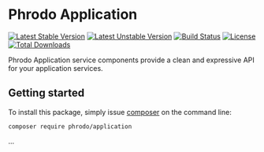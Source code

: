 Phrodo Application
==================
[![Latest Stable Version](https://poser.pugx.org/phrodo/application/version)](https://packagist.org/packages/phrodo/application)
[![Latest Unstable Version](https://poser.pugx.org/phrodo/application/v/unstable)](https://packagist.org/packages/phrodo/application)
[![Build Status](https://travis-ci.org/phrodo/application.svg?branch=master)](https://travis-ci.org/phrodo/application)
[![License](https://poser.pugx.org/phrodo/application/license)](https://packagist.org/packages/phrodo/application)
[![Total Downloads](https://poser.pugx.org/phrodo/application/downloads)](https://packagist.org/packages/phrodo/application)

Phrodo Application service components provide a clean and expressive API for
your application services.

Getting started
---------------
To install this package, simply issue [composer](https://getcomposer.org) on the
command line:
```
composer require phrodo/application
```

...

